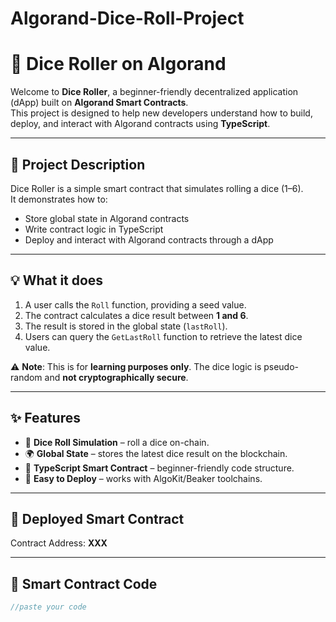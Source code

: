 # Algorand-Dice-Roll-Project

# 🎲 Dice Roller on Algorand  

Welcome to **Dice Roller**, a beginner-friendly decentralized application (dApp) built on **Algorand Smart Contracts**.  
This project is designed to help new developers understand how to build, deploy, and interact with Algorand contracts using **TypeScript**.  

---

## 📖 Project Description  

Dice Roller is a simple smart contract that simulates rolling a dice (1–6).  
It demonstrates how to:  
- Store global state in Algorand contracts  
- Write contract logic in TypeScript  
- Deploy and interact with Algorand contracts through a dApp  

---

## 💡 What it does  

1. A user calls the `Roll` function, providing a seed value.  
2. The contract calculates a dice result between **1 and 6**.  
3. The result is stored in the global state (`lastRoll`).  
4. Users can query the `GetLastRoll` function to retrieve the latest dice value.  

⚠️ **Note**: This is for **learning purposes only**. The dice logic is pseudo-random and **not cryptographically secure**.  

---

## ✨ Features  

- 🎲 **Dice Roll Simulation** – roll a dice on-chain.  
- 🌍 **Global State** – stores the latest dice result on the blockchain.  
- 📜 **TypeScript Smart Contract** – beginner-friendly code structure.  
- 🚀 **Easy to Deploy** – works with AlgoKit/Beaker toolchains.  

---

## 🔗 Deployed Smart Contract  

Contract Address: **XXX**  

---

## 📜 Smart Contract Code  

```ts
//paste your code
